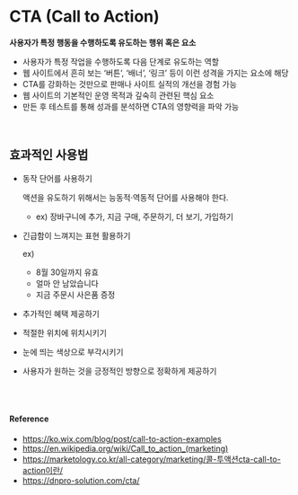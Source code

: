 # CTA (Call to Action)
**사용자가 특정 행동을 수행하도록 유도하는 행위 혹은 요소**

- 사용자가 특정 작업을 수행하도록 다음 단계로 유도하는 역할
- 웹 사이트에서 흔히 보는 ‘버튼’, ‘배너’, ‘링크’ 등이 이런 성격을 가지는 요소에 해당
- CTA를 강화하는 것만으로 판매나 사이트 실적의 개선을 경험 가능
- 웹 사이트의 기본적인 운영 목적과 깊숙히 관련된 핵심 요소
- 만든 후 테스트를 통해 성과를 분석하면 CTA의 영향력을 파악 가능

<br>

## 효과적인 사용법
- 동작 단어를 사용하기

    액션을 유도하기 위해서는 능동적·역동적 단어를 사용해야 한다.
    - ex) 장바구니에 추가, 지금 구매, 주문하기, 더 보기, 가입하기
- 긴급함이 느껴지는 표현 활용하기

    ex)
    - 8월 30일까지 유효
    - 얼마 안 남았습니다
    - 지금 주문시 사은품 증정
- 추가적인 혜택 제공하기
- 적절한 위치에 위치시키기
- 눈에 띄는 색상으로 부각시키기
- 사용자가 원하는 것을 긍정적인 방향으로 정확하게 제공하기


<br><br>

#### Reference
- https://ko.wix.com/blog/post/call-to-action-examples
- https://en.wikipedia.org/wiki/Call_to_action_(marketing)
- https://marketology.co.kr/all-category/marketing/콜-투액션cta-call-to-action이란/
- https://dnpro-solution.com/cta/

